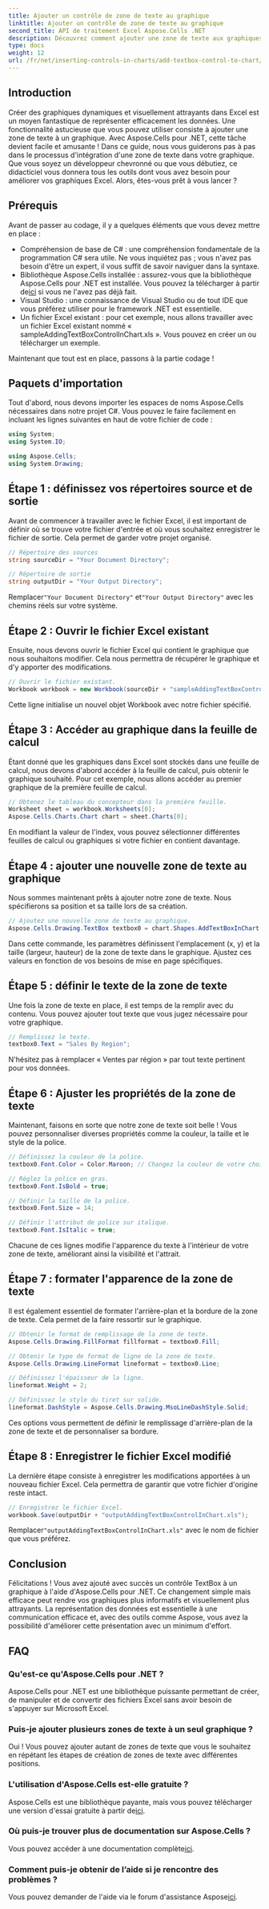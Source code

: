 ```yaml
---
title: Ajouter un contrôle de zone de texte au graphique
linktitle: Ajouter un contrôle de zone de texte au graphique
second_title: API de traitement Excel Aspose.Cells .NET
description: Découvrez comment ajouter une zone de texte aux graphiques dans Excel à l'aide d'Aspose.Cells pour .NET. Améliorez la visualisation de vos données sans effort.
type: docs
weight: 12
url: /fr/net/inserting-controls-in-charts/add-textbox-control-to-chart/
---
```

## Introduction

Créer des graphiques dynamiques et visuellement attrayants dans Excel est un moyen fantastique de représenter efficacement les données. Une fonctionnalité astucieuse que vous pouvez utiliser consiste à ajouter une zone de texte à un graphique. Avec Aspose.Cells pour .NET, cette tâche devient facile et amusante ! Dans ce guide, nous vous guiderons pas à pas dans le processus d'intégration d'une zone de texte dans votre graphique. Que vous soyez un développeur chevronné ou que vous débutiez, ce didacticiel vous donnera tous les outils dont vous avez besoin pour améliorer vos graphiques Excel. Alors, êtes-vous prêt à vous lancer ?

## Prérequis

Avant de passer au codage, il y a quelques éléments que vous devez mettre en place :

- Compréhension de base de C# : une compréhension fondamentale de la programmation C# sera utile. Ne vous inquiétez pas ; vous n'avez pas besoin d'être un expert, il vous suffit de savoir naviguer dans la syntaxe.
-  Bibliothèque Aspose.Cells installée : assurez-vous que la bibliothèque Aspose.Cells pour .NET est installée. Vous pouvez la télécharger à partir de[ici](https://releases.aspose.com/cells/net/) si vous ne l'avez pas déjà fait.
- Visual Studio : une connaissance de Visual Studio ou de tout IDE que vous préférez utiliser pour le framework .NET est essentielle.
- Un fichier Excel existant : pour cet exemple, nous allons travailler avec un fichier Excel existant nommé « sampleAddingTextBoxControlInChart.xls ». Vous pouvez en créer un ou télécharger un exemple.

Maintenant que tout est en place, passons à la partie codage !

## Paquets d'importation

Tout d'abord, nous devons importer les espaces de noms Aspose.Cells nécessaires dans notre projet C#. Vous pouvez le faire facilement en incluant les lignes suivantes en haut de votre fichier de code :

```csharp
using System;
using System.IO;

using Aspose.Cells;
using System.Drawing;
```

## Étape 1 : définissez vos répertoires source et de sortie

Avant de commencer à travailler avec le fichier Excel, il est important de définir où se trouve votre fichier d'entrée et où vous souhaitez enregistrer le fichier de sortie. Cela permet de garder votre projet organisé.

```csharp
// Répertoire des sources
string sourceDir = "Your Document Directory";

// Répertoire de sortie
string outputDir = "Your Output Directory";
```
 Remplacer`"Your Document Directory"` et`"Your Output Directory"` avec les chemins réels sur votre système.

## Étape 2 : Ouvrir le fichier Excel existant

Ensuite, nous devons ouvrir le fichier Excel qui contient le graphique que nous souhaitons modifier. Cela nous permettra de récupérer le graphique et d'y apporter des modifications.

```csharp
// Ouvrir le fichier existant.
Workbook workbook = new Workbook(sourceDir + "sampleAddingTextBoxControlInChart.xls");
```
Cette ligne initialise un nouvel objet Workbook avec notre fichier spécifié.

## Étape 3 : Accéder au graphique dans la feuille de calcul

Étant donné que les graphiques dans Excel sont stockés dans une feuille de calcul, nous devons d'abord accéder à la feuille de calcul, puis obtenir le graphique souhaité. Pour cet exemple, nous allons accéder au premier graphique de la première feuille de calcul.

```csharp
// Obtenez le tableau du concepteur dans la première feuille.
Worksheet sheet = workbook.Worksheets[0];
Aspose.Cells.Charts.Chart chart = sheet.Charts[0];
```
En modifiant la valeur de l'index, vous pouvez sélectionner différentes feuilles de calcul ou graphiques si votre fichier en contient davantage.

## Étape 4 : ajouter une nouvelle zone de texte au graphique

Nous sommes maintenant prêts à ajouter notre zone de texte. Nous spécifierons sa position et sa taille lors de sa création.

```csharp
// Ajoutez une nouvelle zone de texte au graphique.
Aspose.Cells.Drawing.TextBox textbox0 = chart.Shapes.AddTextBoxInChart(400, 1100, 350, 2550);
```
Dans cette commande, les paramètres définissent l'emplacement (x, y) et la taille (largeur, hauteur) de la zone de texte dans le graphique. Ajustez ces valeurs en fonction de vos besoins de mise en page spécifiques.

## Étape 5 : définir le texte de la zone de texte

Une fois la zone de texte en place, il est temps de la remplir avec du contenu. Vous pouvez ajouter tout texte que vous jugez nécessaire pour votre graphique.

```csharp
// Remplissez le texte.
textbox0.Text = "Sales By Region";
```
N'hésitez pas à remplacer « Ventes par région » par tout texte pertinent pour vos données.

## Étape 6 : Ajuster les propriétés de la zone de texte

Maintenant, faisons en sorte que notre zone de texte soit belle ! Vous pouvez personnaliser diverses propriétés comme la couleur, la taille et le style de la police.

```csharp
// Définissez la couleur de la police.
textbox0.Font.Color = Color.Maroon; // Changez la couleur de votre choix

// Réglez la police en gras.
textbox0.Font.IsBold = true;

// Définir la taille de la police.
textbox0.Font.Size = 14;

// Définir l'attribut de police sur italique.
textbox0.Font.IsItalic = true;
```

Chacune de ces lignes modifie l'apparence du texte à l'intérieur de votre zone de texte, améliorant ainsi la visibilité et l'attrait.

## Étape 7 : formater l'apparence de la zone de texte

Il est également essentiel de formater l'arrière-plan et la bordure de la zone de texte. Cela permet de la faire ressortir sur le graphique.

```csharp
// Obtenir le format de remplissage de la zone de texte.
Aspose.Cells.Drawing.FillFormat fillformat = textbox0.Fill;

// Obtenir le type de format de ligne de la zone de texte.
Aspose.Cells.Drawing.LineFormat lineformat = textbox0.Line;

// Définissez l'épaisseur de la ligne.
lineformat.Weight = 2;

// Définissez le style du tiret sur solide.
lineformat.DashStyle = Aspose.Cells.Drawing.MsoLineDashStyle.Solid;
```

Ces options vous permettent de définir le remplissage d'arrière-plan de la zone de texte et de personnaliser sa bordure.

## Étape 8 : Enregistrer le fichier Excel modifié

La dernière étape consiste à enregistrer les modifications apportées à un nouveau fichier Excel. Cela permettra de garantir que votre fichier d'origine reste intact.

```csharp
// Enregistrez le fichier Excel.
workbook.Save(outputDir + "outputAddingTextBoxControlInChart.xls");
```
 Remplacer`"outputAddingTextBoxControlInChart.xls"` avec le nom de fichier que vous préférez.

## Conclusion

Félicitations ! Vous avez ajouté avec succès un contrôle TextBox à un graphique à l'aide d'Aspose.Cells pour .NET. Ce changement simple mais efficace peut rendre vos graphiques plus informatifs et visuellement plus attrayants. La représentation des données est essentielle à une communication efficace et, avec des outils comme Aspose, vous avez la possibilité d'améliorer cette présentation avec un minimum d'effort.

## FAQ

### Qu'est-ce qu'Aspose.Cells pour .NET ?
Aspose.Cells pour .NET est une bibliothèque puissante permettant de créer, de manipuler et de convertir des fichiers Excel sans avoir besoin de s'appuyer sur Microsoft Excel.

### Puis-je ajouter plusieurs zones de texte à un seul graphique ?
Oui ! Vous pouvez ajouter autant de zones de texte que vous le souhaitez en répétant les étapes de création de zones de texte avec différentes positions.

### L'utilisation d'Aspose.Cells est-elle gratuite ?
 Aspose.Cells est une bibliothèque payante, mais vous pouvez télécharger une version d'essai gratuite à partir de[ici](https://releases.aspose.com/).

### Où puis-je trouver plus de documentation sur Aspose.Cells ?
 Vous pouvez accéder à une documentation complète[ici](https://reference.aspose.com/cells/net/).

### Comment puis-je obtenir de l’aide si je rencontre des problèmes ?
 Vous pouvez demander de l'aide via le forum d'assistance Aspose[ici](https://forum.aspose.com/c/cells/9).